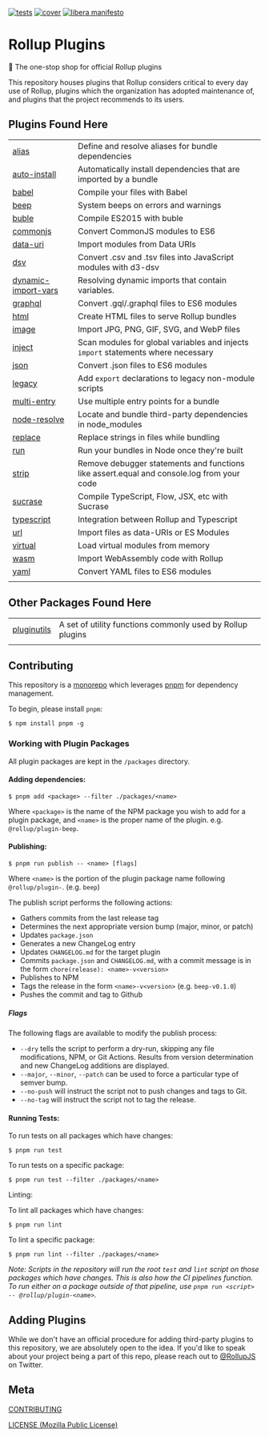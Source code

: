 [cover]: https://codecov.io/gh/rollup/plugins/branch/master/graph/badge.svg
[cover-url]: https://codecov.io/gh/rollup/plugins
[tests]: https://img.shields.io/circleci/project/github/rollup/plugins.svg
[tests-url]: https://circleci.com/gh/rollup/plugins

[![tests][tests]][tests-url]
[![cover][cover]][cover-url]
[![libera manifesto](https://img.shields.io/badge/libera-manifesto-lightgrey.svg)](https://liberamanifesto.com)

# Rollup Plugins

🍣 The one-stop shop for official Rollup plugins

This repository houses plugins that Rollup considers critical to every day use of Rollup, plugins which the organization has adopted maintenance of, and plugins that the project recommends to its users.

## Plugins Found Here

|                                                     |                                                                                           |
| --------------------------------------------------- | ----------------------------------------------------------------------------------------- |
| [alias](packages/alias)                             | Define and resolve aliases for bundle dependencies                                        |
| [auto-install](packages/auto-install)               | Automatically install dependencies that are imported by a bundle                          |
| [babel](packages/babel)                             | Compile your files with Babel                                                             |
| [beep](packages/beep)                               | System beeps on errors and warnings                                                       |
| [buble](packages/buble)                             | Compile ES2015 with buble                                                                 |
| [commonjs](packages/commonjs)                       | Convert CommonJS modules to ES6                                                           |
| [data-uri](packages/data-uri)                       | Import modules from Data URIs                                                             |
| [dsv](packages/dsv)                                 | Convert .csv and .tsv files into JavaScript modules with d3-dsv                           |
| [dynamic-import-vars](packages/dynamic-import-vars) | Resolving dynamic imports that contain variables.                                         |
| [graphql](packages/graphql)                         | Convert .gql/.graphql files to ES6 modules                                                |
| [html](packages/html)                               | Create HTML files to serve Rollup bundles                                                 |
| [image](packages/image)                             | Import JPG, PNG, GIF, SVG, and WebP files                                                 |
| [inject](packages/inject)                           | Scan modules for global variables and injects `import` statements where necessary         |
| [json](packages/json)                               | Convert .json files to ES6 modules                                                        |
| [legacy](packages/legacy)                           | Add `export` declarations to legacy non-module scripts                                    |
| [multi-entry](packages/multi-entry)                 | Use multiple entry points for a bundle                                                    |
| [node-resolve](packages/node-resolve)               | Locate and bundle third-party dependencies in node_modules                                |
| [replace](packages/replace)                         | Replace strings in files while bundling                                                   |
| [run](packages/run)                                 | Run your bundles in Node once they're built                                               |
| [strip](packages/strip)                             | Remove debugger statements and functions like assert.equal and console.log from your code |
| [sucrase](packages/sucrase)                         | Compile TypeScript, Flow, JSX, etc with Sucrase                                           |
| [typescript](packages/typescript)                   | Integration between Rollup and Typescript                                                 |
| [url](packages/url)                                 | Import files as data-URIs or ES Modules                                                   |
| [virtual](packages/virtual)                         | Load virtual modules from memory                                                          |
| [wasm](packages/wasm)                               | Import WebAssembly code with Rollup                                                       |
| [yaml](packages/yaml)                               | Convert YAML files to ES6 modules                                                         |
|                                                     |                                                                                           |

## Other Packages Found Here

|                                     |                                                            |
| ----------------------------------- | ---------------------------------------------------------- |
| [pluginutils](packages/pluginutils) | A set of utility functions commonly used by Rollup plugins |
|                                     |                                                            |

## Contributing

This repository is a [monorepo](https://en.wikipedia.org/wiki/Monorepo) which leverages [pnpm](https://pnpm.js.org/) for dependency management.

To begin, please install `pnpm`:

```console
$ npm install pnpm -g
```

### Working with Plugin Packages

All plugin packages are kept in the `/packages` directory.

#### Adding dependencies:

```console
$ pnpm add <package> --filter ./packages/<name>
```

Where `<package>` is the name of the NPM package you wish to add for a plugin package, and `<name>` is the proper name of the plugin. e.g. `@rollup/plugin-beep`.

#### Publishing:

```console
$ pnpm run publish -- <name> [flags]
```

Where `<name>` is the portion of the plugin package name following `@rollup/plugin-`. (e.g. `beep`)

The publish script performs the following actions:

- Gathers commits from the last release tag
- Determines the next appropriate version bump (major, minor, or patch)
- Updates `package.json`
- Generates a new ChangeLog entry
- Updates `CHANGELOG.md` for the target plugin
- Commits `package.json` and `CHANGELOG.md`, with a commit message is in the form `chore(release): <name>-v<version>`
- Publishes to NPM
- Tags the release in the form `<name>-v<version>` (e.g. `beep-v0.1.0`)
- Pushes the commit and tag to Github

##### Flags

The following flags are available to modify the publish process:

- `--dry` tells the script to perform a dry-run, skipping any file modifications, NPM, or Git Actions. Results from version determination and new ChangeLog additions are displayed.
- `--major`, `--minor`, `--patch` can be used to force a particular type of semver bump.
- `--no-push` will instruct the script not to push changes and tags to Git.
- `--no-tag` will instruct the script not to tag the release.

#### Running Tests:

To run tests on all packages which have changes:

```console
$ pnpm run test
```

To run tests on a specific package:

```console
$ pnpm run test --filter ./packages/<name>
```

Linting:

To lint all packages which have changes:

```console
$ pnpm run lint
```

To lint a specific package:

```console
$ pnpm run lint --filter ./packages/<name>
```

_Note: Scripts in the repository will run the root `test` and `lint` script on those packages which have changes. This is also how the CI pipelines function. To run either on a package outside of that pipeline, use `pnpm run <script> -- @rollup/plugin-<name>`._

## Adding Plugins

While we don't have an official procedure for adding third-party plugins to this repository, we are absolutely open to the idea. If you'd like to speak about your project being a part of this repo, please reach out to [@RollupJS](https://twitter.com/RollupJS) on Twitter.

## Meta

[CONTRIBUTING](./.github/CONTRIBUTING.md)

[LICENSE (Mozilla Public License)](./LICENSE)
